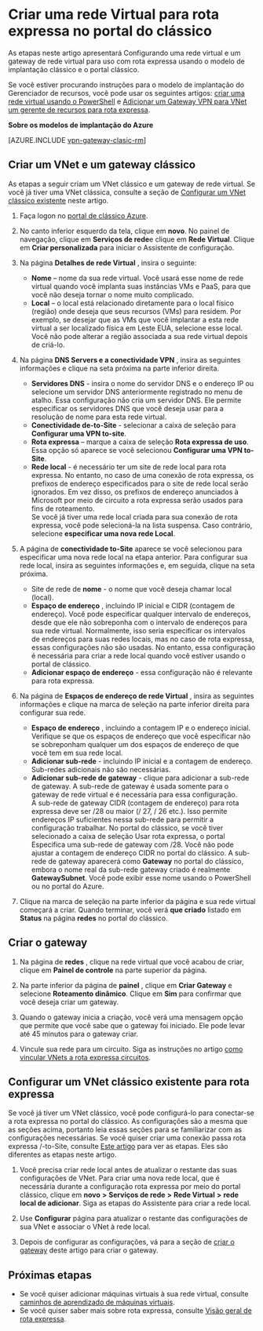 <properties
   pageTitle="Configurar uma rede Virtual e um Gateway para rota expressa no portal do clássico | Microsoft Azure"
   description="Este artigo explica a configuração de uma rede virtual para rota expressa usando o modelo de implantação clássico e o portal clássico."
   documentationCenter="na"
   services="expressroute"
   authors="cherylmc"
   manager="carmonm"
   editor=""
   tags="azure-service-management"/>

<tags 
   ms.service="expressroute"
   ms.devlang="na"
   ms.topic="article" 
   ms.tgt_pltfrm="na"
   ms.workload="infrastructure-services" 
   ms.date="09/20/2016"
   ms.author="cherylmc"/>

# <a name="create-a-virtual-network-for-expressroute-in-the-classic-portal"></a>Criar uma rede Virtual para rota expressa no portal do clássico

As etapas neste artigo apresentará Configurando uma rede virtual e um gateway de rede virtual para uso com rota expressa usando o modelo de implantação clássico e o portal clássico.

Se você estiver procurando instruções para o modelo de implantação do Gerenciador de recursos, você pode usar os seguintes artigos: [criar uma rede virtual usando o PowerShell](../virtual-network/virtual-networks-create-vnet-arm-ps.md) e [Adicionar um Gateway VPN para VNet um gerente de recursos para rota expressa](expressroute-howto-add-gateway-resource-manager.md).

**Sobre os modelos de implantação do Azure**

[AZURE.INCLUDE [vpn-gateway-clasic-rm](../../includes/vpn-gateway-classic-rm-include.md)] 

## <a name="create-a-classic-vnet-and-gateway"></a>Criar um VNet e um gateway clássico

As etapas a seguir criam um VNet clássico e um gateway de rede virtual. Se você já tiver uma VNet clássica, consulte a seção de [Configurar um VNet clássico existente](#config) neste artigo.

1. Faça logon no [portal de clássico Azure](http://manage.windowsazure.com).

2. No canto inferior esquerdo da tela, clique em **novo**. No painel de navegação, clique em **Serviços de rede**e clique em **Rede Virtual**. Clique em **Criar personalizada** para iniciar o Assistente de configuração.

3. Na página **Detalhes de rede Virtual** , insira o seguinte:

    - **Nome** – nome da sua rede virtual. Você usará esse nome de rede virtual quando você implanta suas instâncias VMs e PaaS, para que você não deseja tornar o nome muito complicado.
    - **Local** – o local está relacionado diretamente para o local físico (região) onde deseja que seus recursos (VMs) para residem. Por exemplo, se desejar que as VMs que você implantar a esta rede virtual a ser localizado física em Leste EUA, selecione esse local. Você não pode alterar a região associada a sua rede virtual depois de criá-lo.

4. Na página **DNS Servers e a conectividade VPN** , insira as seguintes informações e clique na seta próxima na parte inferior direita. 

    - **Servidores DNS** - insira o nome do servidor DNS e o endereço IP ou selecione um servidor DNS anteriormente registrado no menu de atalho. Essa configuração não cria um servidor DNS. Ele permite especificar os servidores DNS que você deseja usar para a resolução de nome para esta rede virtual.
    - **Conectividade de-to-Site** - selecionar a caixa de seleção para **Configurar uma VPN to-site**.
    - **Rota expressa** – marque a caixa de seleção **Rota expressa de uso**. Essa opção só aparece se você selecionou **Configurar uma VPN to-Site**.
    - **Rede local** - é necessário ter um site de rede local para rota expressa. No entanto, no caso de uma conexão de rota expressa, os prefixos de endereço especificados para o site de rede local serão ignorados. Em vez disso, os prefixos de endereço anunciados à Microsoft por meio de circuito a rota expressa serão usados para fins de roteamento.<BR>Se você já tiver uma rede local criada para sua conexão de rota expressa, você pode selecioná-la na lista suspensa. Caso contrário, selecione **especificar uma nova rede Local**.

5. A página de **conectividade to-Site** aparece se você selecionou para especificar uma nova rede local na etapa anterior. Para configurar sua rede local, insira as seguintes informações e, em seguida, clique na seta próxima. 

    - Site de rede de **nome** - o nome que você deseja chamar local (local).
    - **Espaço de endereço** , incluindo IP inicial e CIDR (contagem de endereço). Você pode especificar qualquer intervalo de endereços, desde que ele não sobreponha com o intervalo de endereços para sua rede virtual. Normalmente, isso seria especificar os intervalos de endereços para suas redes locais, mas no caso de rota expressa, essas configurações não são usadas. No entanto, essa configuração é necessária para criar a rede local quando você estiver usando o portal de clássico.
    - **Adicionar espaço de endereço** - essa configuração não é relevante para rota expressa.


6. Na página de **Espaços de endereço de rede Virtual** , insira as seguintes informações e clique na marca de seleção na parte inferior direita para configurar sua rede. 

    - **Espaço de endereço** , incluindo a contagem IP e o endereço inicial. Verifique se que os espaços de endereço que você especificar não se sobreponham qualquer um dos espaços de endereço de que você tem em sua rede local.
    - **Adicionar sub-rede** - incluindo IP inicial e a contagem de endereço. Sub-redes adicionais não são necessárias.
    - **Adicionar sub-rede de gateway** - clique para adicionar a sub-rede de gateway. A sub-rede de gateway é usada somente para o gateway de rede virtual e é necessária para essa configuração.<BR>A sub-rede de gateway CIDR (contagem de endereço) para rota expressa deve ser /28 ou maior (/ 27, / 26 etc.). Isso permite endereços IP suficientes nessa sub-rede para permitir a configuração trabalhar. No portal do clássico, se você tiver selecionado a caixa de seleção Usar rota expressa, o portal Especifica uma sub-rede de gateway com /28.  Você não pode ajustar a contagem de endereço CIDR no portal do clássico. A sub-rede de gateway aparecerá como **Gateway** no portal do clássico, embora o nome real da sub-rede gateway criado é realmente **GatewaySubnet**. Você pode exibir esse nome usando o PowerShell ou no portal do Azure.

7. Clique na marca de seleção na parte inferior da página e sua rede virtual começará a criar. Quando terminar, você verá **que criado** listado em **Status** na página **redes** no portal do clássico.

## <a name="gw"></a>Criar o gateway

1. Na página de **redes** , clique na rede virtual que você acabou de criar, clique em **Painel de controle** na parte superior da página.

2. Na parte inferior da página de **painel** , clique em **Criar Gateway** e selecione **Roteamento dinâmico**. Clique em **Sim** para confirmar que você deseja criar um gateway.

3. Quando o gateway inicia a criação, você verá uma mensagem opção que permite que você sabe que o gateway foi iniciado. Ele pode levar até 45 minutos para o gateway criar.

4. Vincule sua rede para um circuito. Siga as instruções no artigo [como vincular VNets a rota expressa circuitos](expressroute-howto-linkvnet-classic.md).

## <a name="config"></a>Configurar um VNet clássico existente para rota expressa

Se você já tiver um VNet clássico, você pode configurá-lo para conectar-se a rota expressa no portal do clássico. As configurações são a mesma que as seções acima, portanto leia essas seções para se familiarizar com as configurações necessárias. Se você quiser criar uma conexão passa rota expressa /-to-Site, consulte [Este artigo](expressroute-howto-coexist-classic.md) para ver as etapas. Eles são diferentes as etapas neste artigo.
 
1. Você precisa criar rede local antes de atualizar o restante das suas configurações de VNet. Para criar uma nova rede local, que é necessária durante a configuração rota expressa por meio do portal clássico, clique em **novo** **>** **Serviços de rede** **>** **Rede Virtual** **>** **rede local de adicionar**. Siga as etapas do Assistente para criar a rede local.

2. Use **Configurar** página para atualizar o restante das configurações de sua VNet e associar o VNet à rede local.

3. Depois de configurar as configurações, vá para a seção de [criar o gateway](#gw) deste artigo para criar o gateway.


## <a name="next-steps"></a>Próximas etapas

- Se você quiser adicionar máquinas virtuais à sua rede virtual, consulte [caminhos de aprendizado de máquinas virtuais](https://azure.microsoft.com/documentation/learning-paths/virtual-machines/).
- Se você quiser saber mais sobre rota expressa, consulte [Visão geral de rota expressa](expressroute-introduction.md).


 
